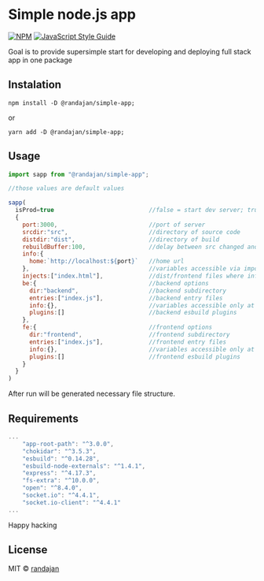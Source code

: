 # Simple node.js app

[![NPM](https://img.shields.io/npm/v/@randajan/simple-app.svg)](https://www.npmjs.com/package/@randajan/simple-lib) [![JavaScript Style Guide](https://img.shields.io/badge/code_style-standard-brightgreen.svg)](https://standardjs.com)

Goal is to provide supersimple start for developing and deploying full stack app in one package

## Instalation

```console
npm install -D @randajan/simple-app;
```

or

```console
yarn add -D @randajan/simple-app;
```

## Usage

```javascript
import sapp from "@randajan/simple-app";

//those values are default values

sapp(
  isProd=true                           //false = start dev server; true = generate minify build and start prod server
  {
    port:3000,                          //port of server
    srcdir:"src",                       //directory of source code
    distdir:"dist",                     //directory of build
    rebuildBuffer:100,                  //delay between src changed and rebuild happend
    info:{
      home:`http://localhost:${port}`   //home url
    },                                  //variables accessible via import info from "@randajan/simple-app/info"
    injects:["index.html"],             //dist/frontend files where info variables will be injected between brackets {{name}}
    be:{                                //backend options
      dir:"backend",                    //backend subdirectory
      entries:["index.js"],             //backend entry files
      info:{},                          //variables accessible only at backend via import info from "@randajan/simple-app/info"
      plugins:[]                        //backend esbuild plugins
    },
    fe:{                                //frontend options
      dir:"frontend",                   //frontend subdirectory
      entries:["index.js"],             //frontend entry files
      info:{},                          //variables accessible only at frontend via import info from "@randajan/simple-app/info"
      plugins:[]                        //frontend esbuild plugins
    }
  }
)

```

After run will be generated necessary file structure.


## Requirements

```javascript
...
    "app-root-path": "^3.0.0",
    "chokidar": "^3.5.3",
    "esbuild": "^0.14.28",
    "esbuild-node-externals": "^1.4.1",
    "express": "^4.17.3",
    "fs-extra": "^10.0.0",
    "open": "^8.4.0",
    "socket.io": "^4.4.1",
    "socket.io-client": "^4.4.1"
...
```


Happy hacking

## License

MIT © [randajan](https://github.com/randajan)